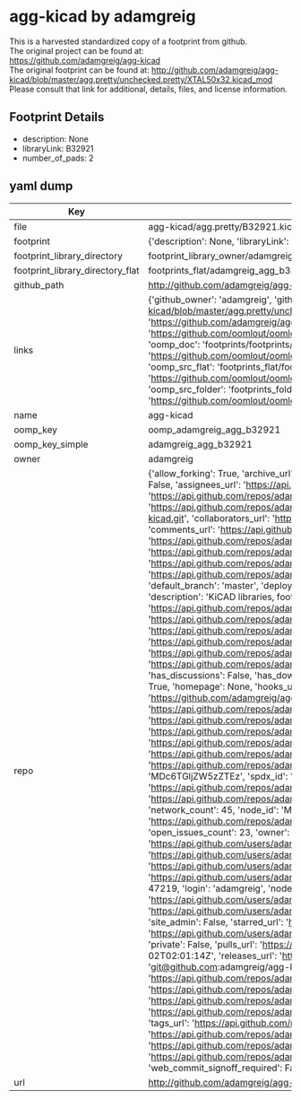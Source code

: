# agg-kicad by adamgreig  
This is a harvested standardized copy of a footprint from github.  
The original project can be found at:  
https://github.com/adamgreig/agg-kicad  
The original footprint can be found at:
http://github.com/adamgreig/agg-kicad/blob/master/agg.pretty/unchecked.pretty/XTAL50x32.kicad_mod
Please consult that link for additional, details, files, and license information.  
## Footprint Details
* description: None  
* libraryLink: B32921  
* number_of_pads: 2  
## yaml dump  
| Key | Value |  
| --- | --- |  
| file | agg-kicad/agg.pretty/B32921.kicad_mod |  
| footprint | {'description': None, 'libraryLink': 'B32921', 'number_of_pads': 2} |  
| footprint_library_directory | footprint_library_owner/adamgreig_agg-kicad |  
| footprint_library_directory_flat | footprints_flat/adamgreig_agg_b32921/working |  
| github_path | http://github.com/adamgreig/agg-kicad/blob/master/agg.pretty/B32921.kicad_mod |  
| links | {'github_owner': 'adamgreig', 'github_repo_name': 'agg-kicad', 'github_src': 'http://github.com/adamgreig/agg-kicad/blob/master/agg.pretty/unchecked.pretty/XTAL50x32.kicad_mod', 'github_src_repo': 'https://github.com/adamgreig/agg-kicad', 'oomp_bot': 'footprints/adamgreig_agg_b32921/working', 'oomp_bot_github': 'https://github.com/oomlout/oomlout_oomp_footprint_bot/tree/main/footprints/adamgreig_agg_b32921/working', 'oomp_doc': 'footprints/footprints/adamgreig/agg/B32921/working/', 'oomp_doc_github': 'https://github.com/oomlout/oomlout_oomp_footprint_doc/tree/main/footprints/footprints/adamgreig/agg/B32921/working', 'oomp_src_flat': 'footprints_flat/footprints_flat/adamgreig_agg_b32921/working', 'oomp_src_flat_github': 'https://github.com/oomlout/oomlout_oomp_footprint_src/tree/main/footprints_flat/adamgreig_agg_b32921/working', 'oomp_src_folder': 'footprints_folder/footprints_folder/adamgreig/agg/B32921/working', 'oomp_src_folder_github': 'https://github.com/oomlout/oomlout_oomp_footprint_src/tree/main/footprints_folder/adamgreig/agg/B32921/working'} |  
| name | agg-kicad |  
| oomp_key | oomp_adamgreig_agg_b32921 |  
| oomp_key_simple | adamgreig_agg_b32921 |  
| owner | adamgreig |  
| repo | {'allow_forking': True, 'archive_url': 'https://api.github.com/repos/adamgreig/agg-kicad/{archive_format}{/ref}', 'archived': False, 'assignees_url': 'https://api.github.com/repos/adamgreig/agg-kicad/assignees{/user}', 'blobs_url': 'https://api.github.com/repos/adamgreig/agg-kicad/git/blobs{/sha}', 'branches_url': 'https://api.github.com/repos/adamgreig/agg-kicad/branches{/branch}', 'clone_url': 'https://github.com/adamgreig/agg-kicad.git', 'collaborators_url': 'https://api.github.com/repos/adamgreig/agg-kicad/collaborators{/collaborator}', 'comments_url': 'https://api.github.com/repos/adamgreig/agg-kicad/comments{/number}', 'commits_url': 'https://api.github.com/repos/adamgreig/agg-kicad/commits{/sha}', 'compare_url': 'https://api.github.com/repos/adamgreig/agg-kicad/compare/{base}...{head}', 'contents_url': 'https://api.github.com/repos/adamgreig/agg-kicad/contents/{+path}', 'contributors_url': 'https://api.github.com/repos/adamgreig/agg-kicad/contributors', 'created_at': '2015-11-08T01:42:57Z', 'default_branch': 'master', 'deployments_url': 'https://api.github.com/repos/adamgreig/agg-kicad/deployments', 'description': 'KiCAD libraries, footprints, and scripts', 'disabled': False, 'downloads_url': 'https://api.github.com/repos/adamgreig/agg-kicad/downloads', 'events_url': 'https://api.github.com/repos/adamgreig/agg-kicad/events', 'fork': False, 'forks': 45, 'forks_count': 45, 'forks_url': 'https://api.github.com/repos/adamgreig/agg-kicad/forks', 'full_name': 'adamgreig/agg-kicad', 'git_commits_url': 'https://api.github.com/repos/adamgreig/agg-kicad/git/commits{/sha}', 'git_refs_url': 'https://api.github.com/repos/adamgreig/agg-kicad/git/refs{/sha}', 'git_tags_url': 'https://api.github.com/repos/adamgreig/agg-kicad/git/tags{/sha}', 'git_url': 'git://github.com/adamgreig/agg-kicad.git', 'has_discussions': False, 'has_downloads': True, 'has_issues': True, 'has_pages': False, 'has_projects': True, 'has_wiki': True, 'homepage': None, 'hooks_url': 'https://api.github.com/repos/adamgreig/agg-kicad/hooks', 'html_url': 'https://github.com/adamgreig/agg-kicad', 'id': 45762615, 'is_template': False, 'issue_comment_url': 'https://api.github.com/repos/adamgreig/agg-kicad/issues/comments{/number}', 'issue_events_url': 'https://api.github.com/repos/adamgreig/agg-kicad/issues/events{/number}', 'issues_url': 'https://api.github.com/repos/adamgreig/agg-kicad/issues{/number}', 'keys_url': 'https://api.github.com/repos/adamgreig/agg-kicad/keys{/key_id}', 'labels_url': 'https://api.github.com/repos/adamgreig/agg-kicad/labels{/name}', 'language': 'Python', 'languages_url': 'https://api.github.com/repos/adamgreig/agg-kicad/languages', 'license': {'key': 'mit', 'name': 'MIT License', 'node_id': 'MDc6TGljZW5zZTEz', 'spdx_id': 'MIT', 'url': 'https://api.github.com/licenses/mit'}, 'merges_url': 'https://api.github.com/repos/adamgreig/agg-kicad/merges', 'milestones_url': 'https://api.github.com/repos/adamgreig/agg-kicad/milestones{/number}', 'mirror_url': None, 'name': 'agg-kicad', 'network_count': 45, 'node_id': 'MDEwOlJlcG9zaXRvcnk0NTc2MjYxNQ==', 'notifications_url': 'https://api.github.com/repos/adamgreig/agg-kicad/notifications{?since,all,participating}', 'open_issues': 23, 'open_issues_count': 23, 'owner': {'avatar_url': 'https://avatars.githubusercontent.com/u/47219?v=4', 'events_url': 'https://api.github.com/users/adamgreig/events{/privacy}', 'followers_url': 'https://api.github.com/users/adamgreig/followers', 'following_url': 'https://api.github.com/users/adamgreig/following{/other_user}', 'gists_url': 'https://api.github.com/users/adamgreig/gists{/gist_id}', 'gravatar_id': '', 'html_url': 'https://github.com/adamgreig', 'id': 47219, 'login': 'adamgreig', 'node_id': 'MDQ6VXNlcjQ3MjE5', 'organizations_url': 'https://api.github.com/users/adamgreig/orgs', 'received_events_url': 'https://api.github.com/users/adamgreig/received_events', 'repos_url': 'https://api.github.com/users/adamgreig/repos', 'site_admin': False, 'starred_url': 'https://api.github.com/users/adamgreig/starred{/owner}{/repo}', 'subscriptions_url': 'https://api.github.com/users/adamgreig/subscriptions', 'type': 'User', 'url': 'https://api.github.com/users/adamgreig'}, 'private': False, 'pulls_url': 'https://api.github.com/repos/adamgreig/agg-kicad/pulls{/number}', 'pushed_at': '2023-02-02T02:01:14Z', 'releases_url': 'https://api.github.com/repos/adamgreig/agg-kicad/releases{/id}', 'size': 4160, 'ssh_url': 'git@github.com:adamgreig/agg-kicad.git', 'stargazers_count': 153, 'stargazers_url': 'https://api.github.com/repos/adamgreig/agg-kicad/stargazers', 'statuses_url': 'https://api.github.com/repos/adamgreig/agg-kicad/statuses/{sha}', 'subscribers_count': 12, 'subscribers_url': 'https://api.github.com/repos/adamgreig/agg-kicad/subscribers', 'subscription_url': 'https://api.github.com/repos/adamgreig/agg-kicad/subscription', 'svn_url': 'https://github.com/adamgreig/agg-kicad', 'tags_url': 'https://api.github.com/repos/adamgreig/agg-kicad/tags', 'teams_url': 'https://api.github.com/repos/adamgreig/agg-kicad/teams', 'temp_clone_token': None, 'topics': [], 'trees_url': 'https://api.github.com/repos/adamgreig/agg-kicad/git/trees{/sha}', 'updated_at': '2023-05-15T15:55:45Z', 'url': 'https://api.github.com/repos/adamgreig/agg-kicad', 'visibility': 'public', 'watchers': 153, 'watchers_count': 153, 'web_commit_signoff_required': False} |  
| url | http://github.com/adamgreig/agg-kicad |  

